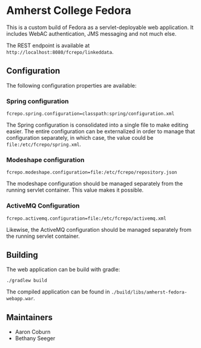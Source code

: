 # Amherst College Fedora

This is a custom build of Fedora as a servlet-deployable web application.
It includes WebAC authentication, JMS messaging and not much else.

The REST endpoint is available at `http://localhost:8080/fcrepo/linkeddata`.

## Configuration

The following configuration properties are available:


### Spring configuration

    fcrepo.spring.configuration=classpath:spring/configuration.xml

The Spring configuration is consolidated into a single file to make editing easier.
The entire configuration can be externalized in order to manage that configuration separately,
in which case, the value could be `file:/etc/fcrepo/spring.xml`.

### Modeshape configuration

    fcrepo.modeshape.configuration=file:/etc/fcrepo/repository.json

The modeshape configuration should be managed separately from the running servlet container. This
value makes it possible.

### ActiveMQ Configuration

    fcrepo.activemq.configuration=file:/etc/fcrepo/activemq.xml

Likewise, the ActiveMQ configuration should be managed separately from the running servlet container.


## Building

The web application can be build with gradle:

    ./gradlew build

The compiled application can be found in `./build/libs/amherst-fedora-webapp.war`.


## Maintainers

  * Aaron Coburn
  * Bethany Seeger

